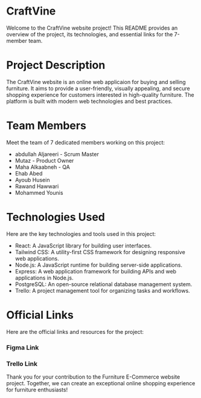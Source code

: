 # CraftVine
Welcome to the CraftVine website project! This README provides an overview of the project, its technologies, and essential links for the 7-member team.

# Project Description
The CraftVine website is an online web applicaion for buying and selling furniture. It aims to provide a user-friendly, visually appealing, and secure shopping experience for customers interested in high-quality furniture. The platform is built with modern web technologies and best practices.

# Team Members
Meet the team of 7 dedicated members working on this project:

- abdullah Aljareeri - Scrum Master
- Mutaz - Product Owner
- Maha Alkaabneh - QA
- Ehab Abed
- Ayoub Husein
- Rawand Hawwari
- Mohammed Younis

# Technologies Used
Here are the key technologies and tools used in this project:

- React: A JavaScript library for building user interfaces.
- Tailwind CSS: A utility-first CSS framework for designing responsive web applications.
- Node.js: A JavaScript runtime for building server-side applications.
- Express: A web application framework for building APIs and web applications in Node.js.
- PostgreSQL: An open-source relational database management system.
- Trello: A project management tool for organizing tasks and workflows.

# Official Links
Here are the official links and resources for the project:
### Figma Link

### Trello Link

Thank you for your contribution to the Furniture E-Commerce website project. Together, we can create an exceptional online shopping experience for furniture enthusiasts!





